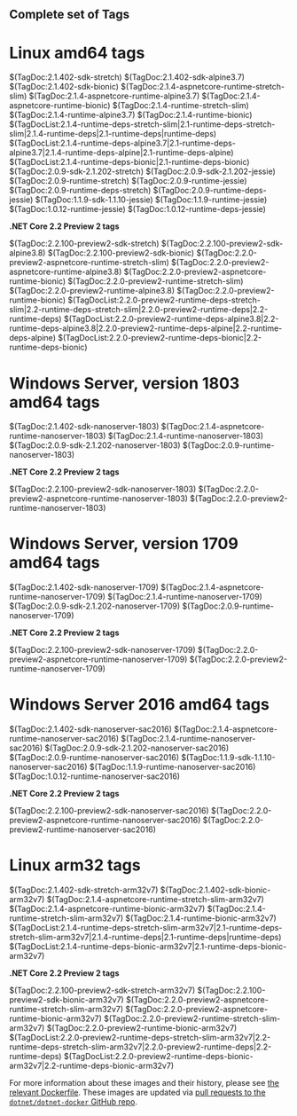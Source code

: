 ## Complete set of Tags

# Linux amd64 tags

$(TagDoc:2.1.402-sdk-stretch)
$(TagDoc:2.1.402-sdk-alpine3.7)
$(TagDoc:2.1.402-sdk-bionic)
$(TagDoc:2.1.4-aspnetcore-runtime-stretch-slim)
$(TagDoc:2.1.4-aspnetcore-runtime-alpine3.7)
$(TagDoc:2.1.4-aspnetcore-runtime-bionic)
$(TagDoc:2.1.4-runtime-stretch-slim)
$(TagDoc:2.1.4-runtime-alpine3.7)
$(TagDoc:2.1.4-runtime-bionic)
$(TagDocList:2.1.4-runtime-deps-stretch-slim|2.1-runtime-deps-stretch-slim|2.1.4-runtime-deps|2.1-runtime-deps|runtime-deps)
$(TagDocList:2.1.4-runtime-deps-alpine3.7|2.1-runtime-deps-alpine3.7|2.1.4-runtime-deps-alpine|2.1-runtime-deps-alpine)
$(TagDocList:2.1.4-runtime-deps-bionic|2.1-runtime-deps-bionic)
$(TagDoc:2.0.9-sdk-2.1.202-stretch)
$(TagDoc:2.0.9-sdk-2.1.202-jessie)
$(TagDoc:2.0.9-runtime-stretch)
$(TagDoc:2.0.9-runtime-jessie)
$(TagDoc:2.0.9-runtime-deps-stretch)
$(TagDoc:2.0.9-runtime-deps-jessie)
$(TagDoc:1.1.9-sdk-1.1.10-jessie)
$(TagDoc:1.1.9-runtime-jessie)
$(TagDoc:1.0.12-runtime-jessie)
$(TagDoc:1.0.12-runtime-deps-jessie)

**.NET Core 2.2 Preview 2 tags**

$(TagDoc:2.2.100-preview2-sdk-stretch)
$(TagDoc:2.2.100-preview2-sdk-alpine3.8)
$(TagDoc:2.2.100-preview2-sdk-bionic)
$(TagDoc:2.2.0-preview2-aspnetcore-runtime-stretch-slim)
$(TagDoc:2.2.0-preview2-aspnetcore-runtime-alpine3.8)
$(TagDoc:2.2.0-preview2-aspnetcore-runtime-bionic)
$(TagDoc:2.2.0-preview2-runtime-stretch-slim)
$(TagDoc:2.2.0-preview2-runtime-alpine3.8)
$(TagDoc:2.2.0-preview2-runtime-bionic)
$(TagDocList:2.2.0-preview2-runtime-deps-stretch-slim|2.2-runtime-deps-stretch-slim|2.2.0-preview2-runtime-deps|2.2-runtime-deps)
$(TagDocList:2.2.0-preview2-runtime-deps-alpine3.8|2.2-runtime-deps-alpine3.8|2.2.0-preview2-runtime-deps-alpine|2.2-runtime-deps-alpine)
$(TagDocList:2.2.0-preview2-runtime-deps-bionic|2.2-runtime-deps-bionic)

# Windows Server, version 1803 amd64 tags

$(TagDoc:2.1.402-sdk-nanoserver-1803)
$(TagDoc:2.1.4-aspnetcore-runtime-nanoserver-1803)
$(TagDoc:2.1.4-runtime-nanoserver-1803)
$(TagDoc:2.0.9-sdk-2.1.202-nanoserver-1803)
$(TagDoc:2.0.9-runtime-nanoserver-1803)

**.NET Core 2.2 Preview 2 tags**

$(TagDoc:2.2.100-preview2-sdk-nanoserver-1803)
$(TagDoc:2.2.0-preview2-aspnetcore-runtime-nanoserver-1803)
$(TagDoc:2.2.0-preview2-runtime-nanoserver-1803)

# Windows Server, version 1709 amd64 tags

$(TagDoc:2.1.402-sdk-nanoserver-1709)
$(TagDoc:2.1.4-aspnetcore-runtime-nanoserver-1709)
$(TagDoc:2.1.4-runtime-nanoserver-1709)
$(TagDoc:2.0.9-sdk-2.1.202-nanoserver-1709)
$(TagDoc:2.0.9-runtime-nanoserver-1709)

**.NET Core 2.2 Preview 2 tags**

$(TagDoc:2.2.100-preview2-sdk-nanoserver-1709)
$(TagDoc:2.2.0-preview2-aspnetcore-runtime-nanoserver-1709)
$(TagDoc:2.2.0-preview2-runtime-nanoserver-1709)

# Windows Server 2016 amd64 tags

$(TagDoc:2.1.402-sdk-nanoserver-sac2016)
$(TagDoc:2.1.4-aspnetcore-runtime-nanoserver-sac2016)
$(TagDoc:2.1.4-runtime-nanoserver-sac2016)
$(TagDoc:2.0.9-sdk-2.1.202-nanoserver-sac2016)
$(TagDoc:2.0.9-runtime-nanoserver-sac2016)
$(TagDoc:1.1.9-sdk-1.1.10-nanoserver-sac2016)
$(TagDoc:1.1.9-runtime-nanoserver-sac2016)
$(TagDoc:1.0.12-runtime-nanoserver-sac2016)

**.NET Core 2.2 Preview 2 tags**

$(TagDoc:2.2.100-preview2-sdk-nanoserver-sac2016)
$(TagDoc:2.2.0-preview2-aspnetcore-runtime-nanoserver-sac2016)
$(TagDoc:2.2.0-preview2-runtime-nanoserver-sac2016)

# Linux arm32 tags

$(TagDoc:2.1.402-sdk-stretch-arm32v7)
$(TagDoc:2.1.402-sdk-bionic-arm32v7)
$(TagDoc:2.1.4-aspnetcore-runtime-stretch-slim-arm32v7)
$(TagDoc:2.1.4-aspnetcore-runtime-bionic-arm32v7)
$(TagDoc:2.1.4-runtime-stretch-slim-arm32v7)
$(TagDoc:2.1.4-runtime-bionic-arm32v7)
$(TagDocList:2.1.4-runtime-deps-stretch-slim-arm32v7|2.1-runtime-deps-stretch-slim-arm32v7|2.1.4-runtime-deps|2.1-runtime-deps|runtime-deps)
$(TagDocList:2.1.4-runtime-deps-bionic-arm32v7|2.1-runtime-deps-bionic-arm32v7)

**.NET Core 2.2 Preview 2 tags**

$(TagDoc:2.2.100-preview2-sdk-stretch-arm32v7)
$(TagDoc:2.2.100-preview2-sdk-bionic-arm32v7)
$(TagDoc:2.2.0-preview2-aspnetcore-runtime-stretch-slim-arm32v7)
$(TagDoc:2.2.0-preview2-aspnetcore-runtime-bionic-arm32v7)
$(TagDoc:2.2.0-preview2-runtime-stretch-slim-arm32v7)
$(TagDoc:2.2.0-preview2-runtime-bionic-arm32v7)
$(TagDocList:2.2.0-preview2-runtime-deps-stretch-slim-arm32v7|2.2-runtime-deps-stretch-slim-arm32v7|2.2.0-preview2-runtime-deps|2.2-runtime-deps)
$(TagDocList:2.2.0-preview2-runtime-deps-bionic-arm32v7|2.2-runtime-deps-bionic-arm32v7)

For more information about these images and their history, please see [the relevant Dockerfile](https://github.com/dotnet/dotnet-docker/search?utf8=%E2%9C%93&q=FROM&type=Code). These images are updated via [pull requests to the `dotnet/dotnet-docker` GitHub repo](https://github.com/dotnet/dotnet-docker/pulls).
